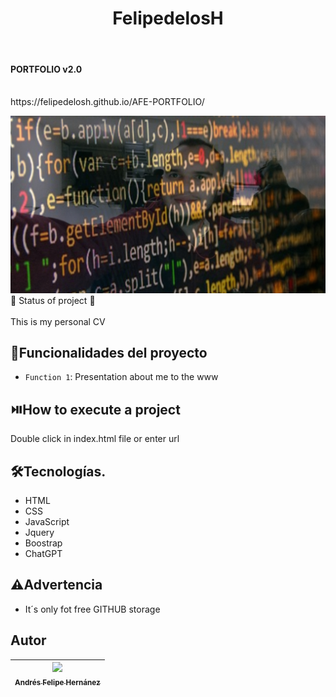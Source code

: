 <h1 align="center">FelipedelosH</h1>
<br>
<h4>PORTFOLIO v2.0</h4><br>
https://felipedelosh.github.io/AFE-PORTFOLIO/ 
<br>

![Banner](assets/img/banner/banner.jpg)
:construction: Status of project :construction:
<br><br>
This is my personal CV

## :hammer:Funcionalidades del proyecto

- `Function 1`: Presentation about me to the www<br>


## :play_or_pause_button:How to execute a project

Double click in index.html file or enter url

## :hammer_and_wrench:Tecnologías.

- HTML
- CSS
- JavaScript
- Jquery
- Boostrap
- ChatGPT

## :warning:Advertencia

- It´s only fot free GITHUB storage

## Autor

| [<img src="https://avatars.githubusercontent.com/u/38327255?v=4" width=115><br><sub>Andrés Felipe Hernánez</sub>](https://github.com/camilafernanda)|
| :---: |